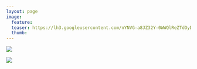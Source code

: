 ```yaml
---
layout: page
image:
  feature:
  teaser: https://lh3.googleusercontent.com/nYNVG-a8JZ32Y-0WWQlReZTdOyDVlGOj17y5jCz8r-E=w245
  thumb:
---
```


![](https://lh3.googleusercontent.com/gSYyXelQFyAKDf5WnRs81IcnS5FrEJzjmGm8Cv8RtqU=w800)

![](https://lh3.googleusercontent.com/g94-FPktv_bWBcke2VIZC0BL46saamyyASNyofdNmG8=w800)
